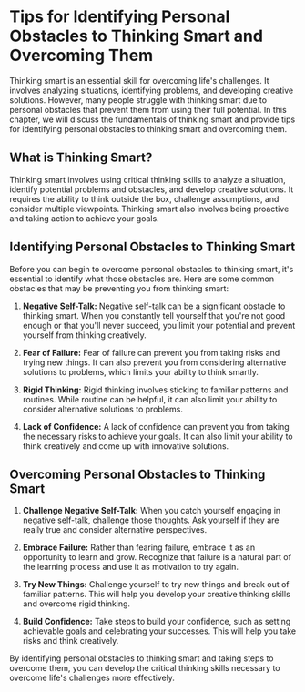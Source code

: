 # Tips for Identifying Personal Obstacles to Thinking Smart and Overcoming Them

Thinking smart is an essential skill for overcoming life's challenges. It involves analyzing situations, identifying problems, and developing creative solutions. However, many people struggle with thinking smart due to personal obstacles that prevent them from using their full potential. In this chapter, we will discuss the fundamentals of thinking smart and provide tips for identifying personal obstacles to thinking smart and overcoming them.

What is Thinking Smart?
-----------------------

Thinking smart involves using critical thinking skills to analyze a situation, identify potential problems and obstacles, and develop creative solutions. It requires the ability to think outside the box, challenge assumptions, and consider multiple viewpoints. Thinking smart also involves being proactive and taking action to achieve your goals.

Identifying Personal Obstacles to Thinking Smart
------------------------------------------------

Before you can begin to overcome personal obstacles to thinking smart, it's essential to identify what those obstacles are. Here are some common obstacles that may be preventing you from thinking smart:

1. **Negative Self-Talk:** Negative self-talk can be a significant obstacle to thinking smart. When you constantly tell yourself that you're not good enough or that you'll never succeed, you limit your potential and prevent yourself from thinking creatively.

2. **Fear of Failure:** Fear of failure can prevent you from taking risks and trying new things. It can also prevent you from considering alternative solutions to problems, which limits your ability to think smartly.

3. **Rigid Thinking:** Rigid thinking involves sticking to familiar patterns and routines. While routine can be helpful, it can also limit your ability to consider alternative solutions to problems.

4. **Lack of Confidence:** A lack of confidence can prevent you from taking the necessary risks to achieve your goals. It can also limit your ability to think creatively and come up with innovative solutions.

Overcoming Personal Obstacles to Thinking Smart
-----------------------------------------------

1. **Challenge Negative Self-Talk:** When you catch yourself engaging in negative self-talk, challenge those thoughts. Ask yourself if they are really true and consider alternative perspectives.

2. **Embrace Failure:** Rather than fearing failure, embrace it as an opportunity to learn and grow. Recognize that failure is a natural part of the learning process and use it as motivation to try again.

3. **Try New Things:** Challenge yourself to try new things and break out of familiar patterns. This will help you develop your creative thinking skills and overcome rigid thinking.

4. **Build Confidence:** Take steps to build your confidence, such as setting achievable goals and celebrating your successes. This will help you take risks and think creatively.

By identifying personal obstacles to thinking smart and taking steps to overcome them, you can develop the critical thinking skills necessary to overcome life's challenges more effectively.

